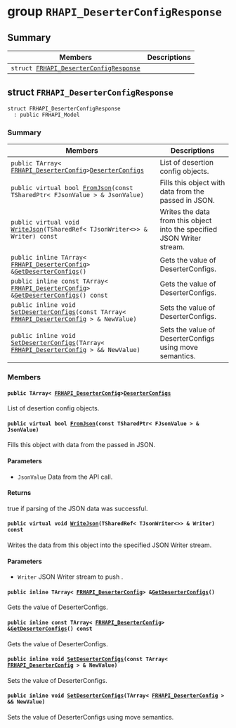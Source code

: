 # group `RHAPI_DeserterConfigResponse` <a id="group__RHAPI__DeserterConfigResponse"></a>

## Summary

 Members                        | Descriptions                                
--------------------------------|---------------------------------------------
`struct `[`FRHAPI_DeserterConfigResponse`](#structFRHAPI__DeserterConfigResponse) | 

## struct `FRHAPI_DeserterConfigResponse` <a id="structFRHAPI__DeserterConfigResponse"></a>

```
struct FRHAPI_DeserterConfigResponse
  : public FRHAPI_Model
```

### Summary

 Members                        | Descriptions                                
--------------------------------|---------------------------------------------
`public TArray< `[`FRHAPI_DeserterConfig`](RHAPI_DeserterConfig.md#structFRHAPI__DeserterConfig)` > `[`DeserterConfigs`](#structFRHAPI__DeserterConfigResponse_1a70fc399fc7586341e681d4937997689c) | List of desertion config objects.
`public virtual bool `[`FromJson`](#structFRHAPI__DeserterConfigResponse_1a21dacde9b6f2fde5ca2caaf2da30cf24)`(const TSharedPtr< FJsonValue > & JsonValue)` | Fills this object with data from the passed in JSON.
`public virtual void `[`WriteJson`](#structFRHAPI__DeserterConfigResponse_1aecf255a5fafbd62ad5bb7e8f15a4dd5d)`(TSharedRef< TJsonWriter<>> & Writer) const` | Writes the data from this object into the specified JSON Writer stream.
`public inline TArray< `[`FRHAPI_DeserterConfig`](RHAPI_DeserterConfig.md#structFRHAPI__DeserterConfig)` > & `[`GetDeserterConfigs`](#structFRHAPI__DeserterConfigResponse_1af1b3277ecefd58d2923e7bb8f9ea46f7)`()` | Gets the value of DeserterConfigs.
`public inline const TArray< `[`FRHAPI_DeserterConfig`](RHAPI_DeserterConfig.md#structFRHAPI__DeserterConfig)` > & `[`GetDeserterConfigs`](#structFRHAPI__DeserterConfigResponse_1aa746e1b67a1e07e8870fc00eec1c201c)`() const` | Gets the value of DeserterConfigs.
`public inline void `[`SetDeserterConfigs`](#structFRHAPI__DeserterConfigResponse_1a59ff0c1dff04ed8f23f7734c840a60ad)`(const TArray< `[`FRHAPI_DeserterConfig`](RHAPI_DeserterConfig.md#structFRHAPI__DeserterConfig)` > & NewValue)` | Sets the value of DeserterConfigs.
`public inline void `[`SetDeserterConfigs`](#structFRHAPI__DeserterConfigResponse_1ad4b4697f41c1b045f2a18f61c721c52a)`(TArray< `[`FRHAPI_DeserterConfig`](RHAPI_DeserterConfig.md#structFRHAPI__DeserterConfig)` > && NewValue)` | Sets the value of DeserterConfigs using move semantics.

### Members

#### `public TArray< `[`FRHAPI_DeserterConfig`](RHAPI_DeserterConfig.md#structFRHAPI__DeserterConfig)` > `[`DeserterConfigs`](#structFRHAPI__DeserterConfigResponse_1a70fc399fc7586341e681d4937997689c) <a id="structFRHAPI__DeserterConfigResponse_1a70fc399fc7586341e681d4937997689c"></a>

List of desertion config objects.

#### `public virtual bool `[`FromJson`](#structFRHAPI__DeserterConfigResponse_1a21dacde9b6f2fde5ca2caaf2da30cf24)`(const TSharedPtr< FJsonValue > & JsonValue)` <a id="structFRHAPI__DeserterConfigResponse_1a21dacde9b6f2fde5ca2caaf2da30cf24"></a>

Fills this object with data from the passed in JSON.

#### Parameters
* `JsonValue` Data from the API call.

#### Returns
true if parsing of the JSON data was successful.

#### `public virtual void `[`WriteJson`](#structFRHAPI__DeserterConfigResponse_1aecf255a5fafbd62ad5bb7e8f15a4dd5d)`(TSharedRef< TJsonWriter<>> & Writer) const` <a id="structFRHAPI__DeserterConfigResponse_1aecf255a5fafbd62ad5bb7e8f15a4dd5d"></a>

Writes the data from this object into the specified JSON Writer stream.

#### Parameters
* `Writer` JSON Writer stream to push .

#### `public inline TArray< `[`FRHAPI_DeserterConfig`](RHAPI_DeserterConfig.md#structFRHAPI__DeserterConfig)` > & `[`GetDeserterConfigs`](#structFRHAPI__DeserterConfigResponse_1af1b3277ecefd58d2923e7bb8f9ea46f7)`()` <a id="structFRHAPI__DeserterConfigResponse_1af1b3277ecefd58d2923e7bb8f9ea46f7"></a>

Gets the value of DeserterConfigs.

#### `public inline const TArray< `[`FRHAPI_DeserterConfig`](RHAPI_DeserterConfig.md#structFRHAPI__DeserterConfig)` > & `[`GetDeserterConfigs`](#structFRHAPI__DeserterConfigResponse_1aa746e1b67a1e07e8870fc00eec1c201c)`() const` <a id="structFRHAPI__DeserterConfigResponse_1aa746e1b67a1e07e8870fc00eec1c201c"></a>

Gets the value of DeserterConfigs.

#### `public inline void `[`SetDeserterConfigs`](#structFRHAPI__DeserterConfigResponse_1a59ff0c1dff04ed8f23f7734c840a60ad)`(const TArray< `[`FRHAPI_DeserterConfig`](RHAPI_DeserterConfig.md#structFRHAPI__DeserterConfig)` > & NewValue)` <a id="structFRHAPI__DeserterConfigResponse_1a59ff0c1dff04ed8f23f7734c840a60ad"></a>

Sets the value of DeserterConfigs.

#### `public inline void `[`SetDeserterConfigs`](#structFRHAPI__DeserterConfigResponse_1ad4b4697f41c1b045f2a18f61c721c52a)`(TArray< `[`FRHAPI_DeserterConfig`](RHAPI_DeserterConfig.md#structFRHAPI__DeserterConfig)` > && NewValue)` <a id="structFRHAPI__DeserterConfigResponse_1ad4b4697f41c1b045f2a18f61c721c52a"></a>

Sets the value of DeserterConfigs using move semantics.

